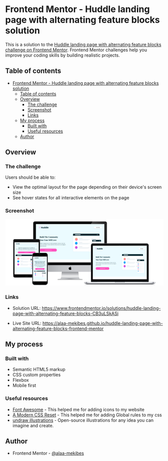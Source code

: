 # Frontend Mentor - Huddle landing page with alternating feature blocks solution

This is a solution to the [Huddle landing page with alternating feature blocks challenge on Frontend Mentor](https://www.frontendmentor.io/challenges/huddle-landing-page-with-alternating-feature-blocks-5ca5f5981e82137ec91a5100). Frontend Mentor challenges help you improve your coding skills by building realistic projects. 

## Table of contents

- [Frontend Mentor - Huddle landing page with alternating feature blocks solution](#frontend-mentor---huddle-landing-page-with-alternating-feature-blocks-solution)
  - [Table of contents](#table-of-contents)
  - [Overview](#overview)
    - [The challenge](#the-challenge)
    - [Screenshot](#screenshot)
    - [Links](#links)
  - [My process](#my-process)
    - [Built with](#built-with)
    - [Useful resources](#useful-resources)
  - [Author](#author)

## Overview

### The challenge

Users should be able to:

- View the optimal layout for the page depending on their device's screen size
- See hover states for all interactive elements on the page

### Screenshot

![](/assets/images/Screenshot.png)

### Links

- Solution URL: https://www.frontendmentor.io/solutions/huddle-landing-page-with-alternating-feature-blocks-CB3uLSkASi
  
- Live Site URL: https://alaa-mekibes.github.io/huddle-landing-page-with-alternating-feature-blocks-frontend-mentor

## My process

### Built with

- Semantic HTML5 markup
- CSS custom properties
- Flexbox
- Mobile first


### Useful resources

- [Font Awesome](https://fontawesome.com/) - This helped me for adding icons to my website
- [A Modern CSS Reset](https://www.joshwcomeau.com/css/custom-css-reset/) - This helped me for adding Global rules to my css
- [undraw illustrations](https://undraw.co/) - Open-source illustrations for any idea you can imagine and create.

## Author

- Frontend Mentor - [@alaa-mekibes](https://www.frontendmentor.io/profile/alaa-mekibes)
